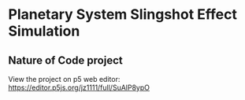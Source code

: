 # Planetary System Slingshot Effect Simulation
## Nature of Code project
View the project on p5 web editor: https://editor.p5js.org/jz1111/full/SuAlP8ypO
